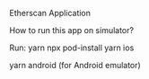 Etherscan Application

How to run this app on simulator?

Run:
yarn
npx pod-install
yarn ios

yarn android (for Android emulator)

